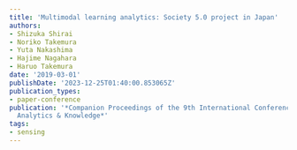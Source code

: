 ```yaml
---
title: 'Multimodal learning analytics: Society 5.0 project in Japan'
authors:
- Shizuka Shirai
- Noriko Takemura
- Yuta Nakashima
- Hajime Nagahara
- Haruo Takemura
date: '2019-03-01'
publishDate: '2023-12-25T01:40:00.853065Z'
publication_types:
- paper-conference
publication: '*Companion Proceedings of the 9th International Conference on Learning
  Analytics & Knowledge*'
tags:
- sensing
---
```


